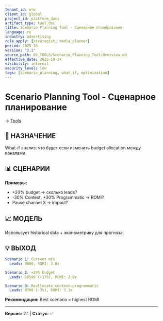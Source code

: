 ```yaml
---
tenant_id: mrm
client_id: global
project_id: platform_docs
artifact_type: tool_doc
title: Scenario Planning Tool - Сценарное планирование
language: ru
industry: advertising
role_apply: [strategist, media_planner]
period: 2025-10
version: "2.1"
source_path: 03_TOOLS/Scenario_Planning_Tool/Overview.md
effective_date: 2025-10-24
visibility: internal
security_level: low
tags: [scenario_planning, what_if, optimization]
---
```


# Scenario Planning Tool - Сценарное планирование

→ [Tools](../_README.md)

## 🎯 НАЗНАЧЕНИЕ

What-if анализ: что будет если изменить budget allocation между каналами.

## 📊 СЦЕНАРИИ

**Примеры:**
- +20% budget → сколько leads?
- -30% Context, +30% Programmatic → ROMI?
- Pause channel X → impact?

## 📈 МОДЕЛЬ

Использует historical data + эконометрику для прогноза.

## 💡 ВЫХОД

```yaml
Scenario 1: Current mix
  Leads: 9000, ROMI: 3.0x

Scenario 2: +20% budget
  Leads: 10500 (+17%), ROMI: 2.8x

Scenario 3: Reallocate context→programmatic
  Leads: 8700 (-3%), ROMI: 3.1x
```

**Рекомендация:** Best scenario = highest ROMI

---

**Версия:** 2.1 | **Статус:** ✅


